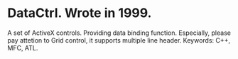 # DataCtrl. Wrote in 1999.
A set of ActiveX controls. Providing data binding function. 
Especially, please pay attetion to Grid control, it supports multiple line header.
Keywords: C++, MFC, ATL.
